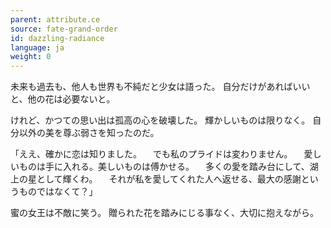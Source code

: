 ```yaml
---
parent: attribute.ce
source: fate-grand-order
id: dazzling-radiance
language: ja
weight: 0
---
```


未来も過去も、他人も世界も不純だと少女は語った。
自分だけがあればいいと、他の花は必要ないと。

けれど、かつての思い出は孤高の心を破壊した。
輝かしいものは限りなく。
自分以外の美を尊ぶ弱さを知ったのだ。

「ええ、確かに恋は知りました。
　でも私のプライドは変わりません。
　愛しいものは手に入れる。美しいものは傅かせる。
　多くの愛を踏み台にして、湖上の星として輝くわ。
　それが私を愛してくれた人へ返せる、最大の感謝というものではなくて？」

蜜の女王は不敵に笑う。
贈られた花を踏みにじる事なく、大切に抱えながら。
